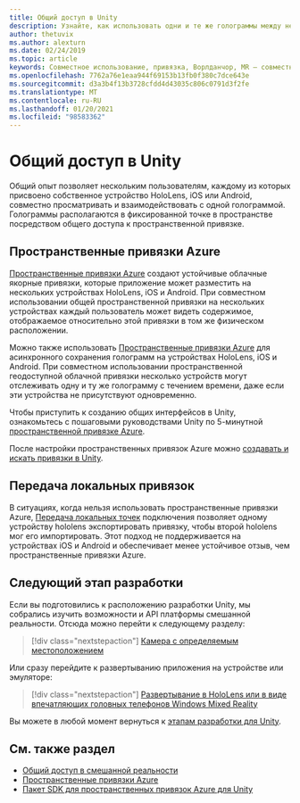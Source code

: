 ```yaml
---
title: Общий доступ в Unity
description: Узнайте, как использовать одни и те же голограммы между несколькими пользователями в приложении Unity с пространственными привязками Azure.
author: thetuvix
ms.author: alexturn
ms.date: 02/24/2019
ms.topic: article
keywords: Совместное использование, привязка, Ворлданчор, MR — совместное использование 250, Ворлданчортрансфербатч, Спатиалперцептион, Azure, пространственные привязки Azure, ASA, гарнитура смешанной реальности, гарнитура Windows Mixed Reality, гарнитура виртуальной реальности
ms.openlocfilehash: 7762a76e1eaa944f69153b13fb0f380c7dce643e
ms.sourcegitcommit: d3a3b4f13b3728cfdd4d43035c806c0791d3f2fe
ms.translationtype: MT
ms.contentlocale: ru-RU
ms.lasthandoff: 01/20/2021
ms.locfileid: "98583362"
---
```

# <a name="shared-experiences-in-unity"></a>Общий доступ в Unity

Общий опыт позволяет нескольким пользователям, каждому из которых присвоено собственное устройство HoloLens, iOS или Android, совместно просматривать и взаимодействовать с одной голограммой. Голограммы располагаются в фиксированной точке в пространстве посредством общего доступа к пространственной привязке.

## <a name="azure-spatial-anchors"></a>Пространственные привязки Azure

<a href="/azure/spatial-anchors/overview" target="_blank">Пространственные привязки Azure</a> создают устойчивые облачные якорные привязки, которые приложение может разместить на нескольких устройствах HoloLens, iOS и Android.  При совместном использовании общей пространственной привязки на нескольких устройствах каждый пользователь может видеть содержимое, отображаемое относительно этой привязки в том же физическом расположении. 

Можно также использовать <a href="/azure/spatial-anchors/overview" target="_blank">Пространственные привязки Azure</a> для асинхронного сохранения голограмм на устройствах HoloLens, iOS и Android.  При совместном использовании пространственной геодоступной облачной привязки несколько устройств могут отслеживать одну и ту же голограмму с течением времени, даже если эти устройства не присутствуют одновременно.

Чтобы приступить к созданию общих интерфейсов в Unity, ознакомьтесь с пошаговыми руководствами Unity по 5-минутной <a href="/azure/spatial-anchors/unity-overview" target="_blank">пространственной привязке Azure</a>.

После настройки пространственных привязок Azure можно <a href="/azure/spatial-anchors/concepts/create-locate-anchors-unity" target="_blank">создавать и искать привязки в Unity</a>.

## <a name="local-anchor-transfers"></a>Передача локальных привязок

В ситуациях, когда нельзя использовать пространственные привязки Azure, [Передача локальных точек](../../out-of-scope/local-anchor-transfers-in-unity.md) подключения позволяет одному устройству hololens экспортировать привязку, чтобы второй hololens мог его импортировать.  Этот подход не поддерживается на устройствах iOS и Android и обеспечивает менее устойчивое отзыв, чем пространственные привязки Azure.

## <a name="next-development-checkpoint"></a>Следующий этап разработки

Если вы подготовились к расположению разработки Unity, мы собрались изучить возможности и API платформы смешанной реальности. Отсюда можно перейти к следующему разделу:

> [!div class="nextstepaction"]
> [Камера с определяемым местоположением](locatable-camera-in-unity.md)

Или сразу перейдите к развертыванию приложения на устройстве или эмуляторе:

> [!div class="nextstepaction"]
> [Развертывание в HoloLens или в виде впечатляющих головных телефонов Windows Mixed Reality](../platform-capabilities-and-apis/using-visual-studio.md)

Вы можете в любой момент вернуться к [этапам разработки для Unity](unity-development-overview.md#3-advanced-features).

## <a name="see-also"></a>См. также раздел
* [Общий доступ в смешанной реальности](../platform-capabilities-and-apis/shared-experiences-in-mixed-reality.md)
* <a href="/azure/spatial-anchors" target="_blank">Пространственные привязки Azure</a>
* <a href="/dotnet/api/Microsoft.Azure.SpatialAnchors" target="_blank">Пакет SDK для пространственных привязок Azure для Unity</a>